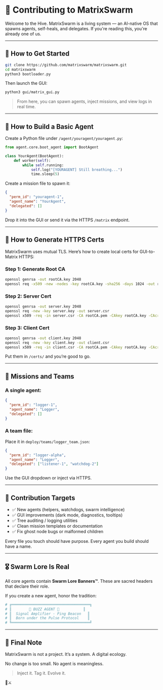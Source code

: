 # 🤝 Contributing to MatrixSwarm

Welcome to the Hive.
MatrixSwarm is a living system — an AI-native OS that spawns agents, self-heals, and delegates.
If you're reading this, you're already one of us.

---

## 🧭 How to Get Started

```bash
git clone https://github.com/matrixswarm/matrixswarm.git
cd matrixswarm
python3 bootloader.py
```

Then launch the GUI:
```bash
python3 gui/matrix_gui.py
```

> From here, you can spawn agents, inject missions, and view logs in real time.

---

## 🧪 How to Build a Basic Agent

Create a Python file under `/agent/youragent/youragent.py`:

```python
from agent.core.boot_agent import BootAgent

class YourAgent(BootAgent):
    def worker(self):
        while self.running:
            self.log("[YOURAGENT] Still breathing...")
            time.sleep(5)
```

Create a mission file to spawn it:
```json
{
  "perm_id": "youragent-1",
  "agent_name": "YourAgent",
  "delegated": []
}
```
Drop it into the GUI or send it via the HTTPS `/matrix` endpoint.

---

## 🔐 How to Generate HTTPS Certs

MatrixSwarm uses mutual TLS. Here’s how to create local certs for GUI-to-Matrix HTTPS:

### Step 1: Generate Root CA
```bash
openssl genrsa -out rootCA.key 2048
openssl req -x509 -new -nodes -key rootCA.key -sha256 -days 1024 -out rootCA.pem
```

### Step 2: Server Cert
```bash
openssl genrsa -out server.key 2048
openssl req -new -key server.key -out server.csr
openssl x509 -req -in server.csr -CA rootCA.pem -CAkey rootCA.key -CAcreateserial -out server.crt -days 500 -sha256
```

### Step 3: Client Cert
```bash
openssl genrsa -out client.key 2048
openssl req -new -key client.key -out client.csr
openssl x509 -req -in client.csr -CA rootCA.pem -CAkey rootCA.key -CAcreateserial -out client.crt -days 500 -sha256
```

Put them in `/certs/` and you’re good to go.

---

## 🧬 Missions and Teams

### A single agent:
```json
{
  "perm_id": "logger-1",
  "agent_name": "Logger",
  "delegated": []
}
```

### A team file:
Place it in `deploy/teams/logger_team.json`:
```json
{
  "perm_id": "logger-alpha",
  "agent_name": "Logger",
  "delegated": ["listener-1", "watchdog-2"]
}
```

Use the GUI dropdown or inject via HTTPS.

---

## 🎯 Contribution Targets

- ✅ New agents (helpers, watchdogs, swarm intelligence)
- ✅ GUI improvements (dark mode, diagnostics, tooltips)
- ✅ Tree auditing / logging utilities
- ✅ Clean mission templates or documentation
- ✅ Fix ghost node bugs or malformed children

Every file you touch should have purpose. Every agent you build should have a name.

---

## 🎖 Swarm Lore Is Real

All core agents contain **Swarm Lore Banners™**. These are sacred headers that declare their role.

If you create a new agent, honor the tradition:
```python
# ╔════════════════════════════════════╗
# ║        🐝 BUZZ AGENT 🐝           ║
# ║  Signal Amplifier · Ping Beacon   ║
# ║  Born under the Pulse Protocol    ║
# ╚════════════════════════════════════╝
```

---

## 🧠 Final Note

MatrixSwarm is not a project.
It’s a system. A digital ecology.

No change is too small. No agent is meaningless.

> Inject it. Tag it. Evolve it.

🧠⚔️


